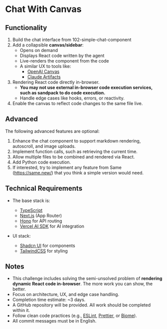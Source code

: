 # Chat With Canvas

## Functionality

1. Build the chat interface from 102-simple-chat-component
2. Add a collapsible **canvas/sidebar**:
    - Opens on demand
    - Displays React code written by the agent
    - Live-renders the component from the code
    - A similar UX to tools like:
        - [OpenAI Canvas](https://chat.openai.com/canvas)
        - [Claude Artifacts](https://www.anthropic.com/index/artifacts)
3. Rendering React code directly in-browser.
   - **You may not use external in-browser code execution services, such as sandpack to do code execution.**
   - Handle edge cases like hooks, errors, or reactivity.
4. Enable the canvas to reflect code changes to the same file live.


## Advanced

The following advanced features are optional:

1. Enhance the chat component to support markdown rendering, autoscroll, and image uploads.
2. Implement function calls, such as retrieving the current time.
3. Allow multiple files to be combined and rendered via React.
4. Add Python code execution.
5. If interested, try to implement any feature from Same (https://same.new/) that you think a simple version would need.

## Technical Requirements

- The base stack is:
  - [TypeScript](https://www.typescriptlang.org/)
  - [Next.js](https://nextjs.org/) (App Router)
  - [Hono](https://hono.dev/) for API routing
  - [Vercel AI SDK](https://sdk.vercel.ai/) for AI integration

- UI stack:
  - [Shadcn UI](https://ui.shadcn.com/) for components
  - [TailwindCSS](https://tailwindcss.com/) for styling

## Notes

- This challenge includes solving the semi-unsolved problem of **rendering dynamic React code in-browser**. The more work you can show, the better.
- Focus on architecture, UX, and edge case handling.
- Completion time estimate: ~3 days.
- A GitHub repository will be provided. All work should be completed within it.
- Follow clean code practices (e.g., [ESLint](https://eslint.org/), [Prettier](https://prettier.io/), or [Biome](https://biomejs.dev/)).
- All commit messages must be in English.